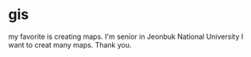 # gis
my favorite is creating maps.
I'm senior in Jeonbuk National University
I want to creat many maps.
Thank you.
